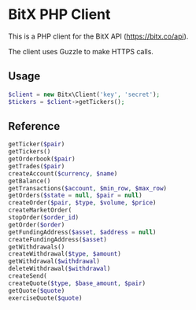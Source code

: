 BitX PHP Client
===============

This is a PHP client for the BitX API (https://bitx.co/api).

The client uses Guzzle to make HTTPS calls.


## Usage

```php
$client = new Bitx\Client('key', 'secret');
$tickers = $client->getTickers();
```


## Reference

```php
getTicker($pair)
getTickers()
getOrderbook($pair)
getTrades($pair)
createAccount($currency, $name)
getBalance()
getTransactions($account, $min_row, $max_row)
getOrders($state = null, $pair = null)
createOrder($pair, $type, $volume, $price)
createMarketOrder(
stopOrder($order_id)
getOrder($order)
getFundingAddress($asset, $address = null)
createFundingAddress($asset)
getWithdrawals()
createWithdrawal($type, $amount)
getWithdrawal($withdrawal)
deleteWithdrawal($withdrawal)
createSend(
createQuote($type, $base_amount, $pair)
getQuote($quote)
exerciseQuote($quote)
```
